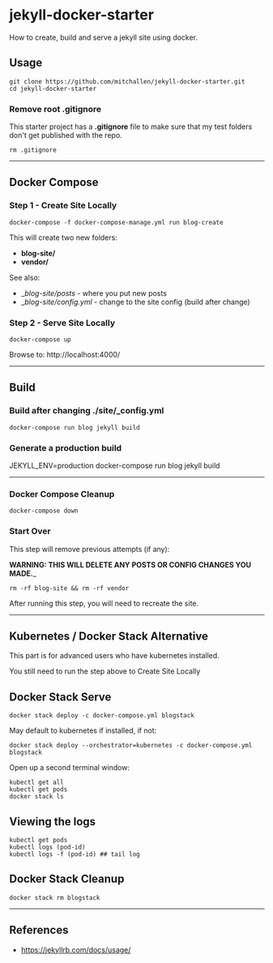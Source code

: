 # jekyll-docker-starter

How to create, build and serve a jekyll site using docker.

## Usage

```
git clone https://github.com/mitchallen/jekyll-docker-starter.git
cd jekyll-docker-starter
```

### Remove root .gitignore

This starter project has a __.gitignore__ file to make sure
that my test folders don't get published with the repo.

```
rm .gitignore
```

* * *

## Docker Compose

### Step 1 - Create Site Locally

```
docker-compose -f docker-compose-manage.yml run blog-create
```

This will create two new folders:

* __blog-site/__
* __vendor/__

See also:

* __blog-site/_posts__ - where you put new posts
* __blog-site/_config.yml__ - change to the site config (build after change)

### Step 2 - Serve Site Locally

```
docker-compose up 
```

Browse to: http://localhost:4000/

* * *

## Build

### Build after changing ./site/_config.yml

```
docker-compose run blog jekyll build
```

### Generate a production build

JEKYLL_ENV=production docker-compose run blog jekyll build

* * *

### Docker Compose Cleanup

```
docker-compose down
```

### Start Over

This step will remove previous attempts (if any):

__WARNING: THIS WILL DELETE ANY POSTS OR CONFIG CHANGES YOU MADE.___

```
rm -rf blog-site && rm -rf vendor
```

After running this step, you will need to recreate the site.

* * *

## Kubernetes / Docker Stack Alternative

This part is for advanced users who have kubernetes installed.

You still need to run the step above to Create Site Locally

## Docker Stack Serve

```
docker stack deploy -c docker-compose.yml blogstack
```

May default to kubernetes if installed, if not:

```
docker stack deploy --orchestrator=kubernetes -c docker-compose.yml blogstack
```

Open up a second terminal window:

```
kubectl get all
kubectl get pods
docker stack ls
```

## Viewing the logs

```
kubectl get pods
kubectl logs (pod-id)
kubectl logs -f (pod-id) ## tail log
```

## Docker Stack Cleanup

```
docker stack rm blogstack
```

* * *

## References

* https://jekyllrb.com/docs/usage/
